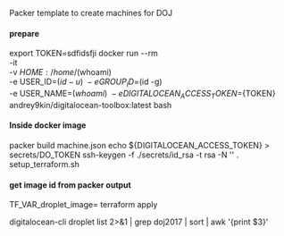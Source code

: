 Packer template to create machines for DOJ

#### prepare
export TOKEN=sdfidsfji
docker run --rm \
           -it \
           -v ${HOME}:/home/$(whoami) \
           -e USER_ID=$(id -u) \
           -e GROUP_ID=$(id -g) \
           -e USER_NAME=$(whoami) \
           -e DIGITALOCEAN_ACCESS_TOKEN=${TOKEN} \
           andrey9kin/digitalocean-toolbox:latest bash

#### Inside docker image
packer build machine.json
echo ${DIGITALOCEAN_ACCESS_TOKEN} > secrets/DO_TOKEN
ssh-keygen -f ./secrets/id_rsa -t rsa -N ''
. setup_terraform.sh

#### get image id from packer output
TF_VAR_droplet_image=<image id> terraform apply

digitalocean-cli droplet list 2>&1 | grep doj2017 | sort | awk '{print $3}'
